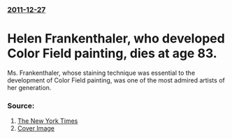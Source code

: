 ### [2011-12-27](/news/2011/12/27/index.md)

# Helen Frankenthaler, who developed Color Field painting, dies at age 83. 

Ms. Frankenthaler, whose staining technique was essential to the development of Color Field painting, was one of the most admired artists of her generation.


### Source:

1. [The New York Times](http://www.nytimes.com/2011/12/28/arts/helen-frankenthaler-abstract-painter-dies-at-83.html)
1. [Cover Image](https://static01.nyt.com/images/2011/12/27/obituaries/27frankenthaler_cnd/27frankenthaler_cnd-thumbStandard.jpg)
